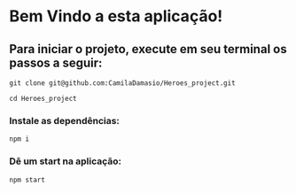 # Bem Vindo a esta aplicação!

## Para iniciar o projeto, execute em seu terminal os passos a seguir:

`git clone git@github.com:CamilaDamasio/Heroes_project.git`

`cd Heroes_project`

### Instale as dependências:

`npm i`

### Dê um start na aplicação:

`npm start`

